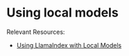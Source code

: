 # Using local models

Relevant Resources:

- [Using LlamaIndex with Local Models](https://colab.research.google.com/drive/16QMQePkONNlDpgiltOi7oRQgmB8dU5fl?usp=sharing)
